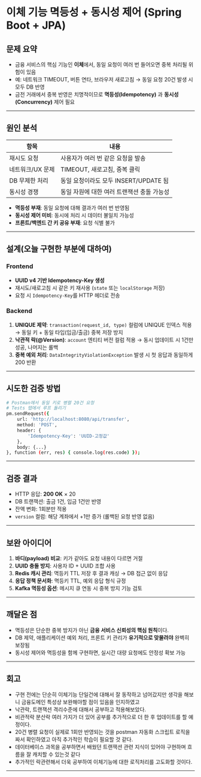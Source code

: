 # 이체 기능 멱등성 + 동시성 제어 (Spring Boot + JPA)

## 문제 요약

* 금융 서비스의 핵심 기능인 **이체**에서, 동일 요청이 여러 번 들어오면 중복 처리될 위험이 있음
* 예: 네트워크 TIMEOUT, 버튼 연타, 브라우저 새로고침 → 동일 요청 20건 발생 시 모두 DB 반영
* 금전 거래에서 중복 반영은 치명적이므로 **멱등성(Idempotency)** 과 **동시성(Concurrency)** 제어 필요

---

## 원인 분석

| 항목         | 내용                          |
| ---------- | --------------------------- |
| 재시도 요청     | 사용자가 여러 번 같은 요청을 발송         |
| 네트워크/UX 문제 | TIMEOUT, 새로고침, 중복 클릭        |
| DB 무제한 처리  | 동일 요청이라도 모두 INSERT/UPDATE 됨 |
| 동시성 경쟁     | 동일 자원에 대한 여러 트랜잭션 충돌 가능성    |

* **멱등성 부재**: 동일 요청에 대해 결과가 여러 번 반영됨
* **동시성 제어 미비**: 동시에 처리 시 데이터 불일치 가능성
* **프론트/백엔드 간 키 공유 부재**: 요청 식별 불가

---

## 설계(오늘 구현한 부분에 대하여)

### Frontend

* **UUID v4 기반 Idempotency-Key 생성**
* 재시도/새로고침 시 같은 키 재사용 (`state` 또는 `localStorage` 저장)
* 요청 시 `Idempotency-Key`를 HTTP 헤더로 전송

### Backend

1. **UNIQUE 제약**: `transaction(request_id, type)` 컬럼에 UNIQUE 인덱스 적용
   → 동일 키 + 동일 타입(입금/출금) 중복 저장 방지
2. **낙관적 락(@Version)**: `account` 엔티티 버전 컬럼 적용
   → 동시 업데이트 시 1건만 성공, 나머지는 롤백
3. **중복 예외 처리**: `DataIntegrityViolationException` 발생 시 첫 응답과 동일하게 200 반환

---

## 시도한 검증 방법

```bash
# Postman에서 동일 키로 병렬 20건 요청
# Tests 탭에서 루프 돌리기
pm.sendRequest({
    url: 'http://localhost:8080/api/transfer',
    method: 'POST',
    header: {
        'Idempotency-Key': 'UUID-고정값'
    },
    body: {...}
}, function (err, res) { console.log(res.code) });
```

---

## 검증 결과

* HTTP 응답: **200 OK** × 20
* DB 트랜잭션: 출금 1건, 입금 1건만 반영
* 잔액 변화: 1회분만 적용
* `version` 컬럼: 해당 계좌에서 +1만 증가 (롤백된 요청 반영 없음)

---

## 보완 아이디어

1. **바디(payload) 비교**: 키가 같아도 요청 내용이 다르면 거절
2. **UUID 충돌 방지**: 사용자 ID + UUID 조합 사용
3. **Redis 캐시 관리**: 멱등키 TTL 저장 후 결과 캐싱 → DB 접근 없이 응답
4. **응답 정책 문서화**: 멱등키 TTL, 예외 응답 형식 규정
5. **Kafka 멱등성 옵션**: 메시지 큐 연동 시 중복 방지 기능 검토

---

## 깨달은 점

* 멱등성은 단순한 중복 방지가 아닌 **금융 서비스 신뢰성의 핵심 원칙**이다.
* DB 제약, 애플리케이션 예외 처리, 프론트 키 관리가 **유기적으로 맞물려야** 완벽히 보장됨
* 동시성 제어와 멱등성을 함께 구현하면, 실시간 대량 요청에도 안정성 확보 가능

---

## 회고

* 구현 전에는 단순히 이체기능 단일건에 대해서 잘 동작하고 넘어갔지만 생각을 해보니 금융도메인 특성상 보완해야할 점이 있음을 인지하였고
* 낙관락, 트랜잭션 격리수준에 대해서 공부하고 적용해보았다.
* 비관적락 분산락 여러 가지가 더 있어 공부를 추가적으로 더 한 후 업데이트를 할 예정이다.
* 20건 병렬 요청이 실제로 1회만 반영되는 것을 postman 자동화 스크립트 로직을 짜서 확인하였고 아직 추가적인 학습이 필요할 것 같다.
* 데이터베이스 과목을 공부하면서 배웠던 트랜잭션 관련 지식이 있어야 구현하며 흐름을 잘 캐치할 수 있는것 같다
* 추가적인 락관련해서 더욱 공부하여 이체기능에 대한 로직처리를 고도화할 것이다.
  

---


